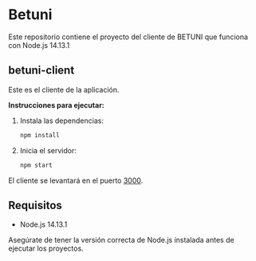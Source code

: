 
# Betuni

Este repositorio contiene el proyecto del cliente de BETUNI que funciona con Node.js 14.13.1

## betuni-client

Este es el cliente de la aplicación.

**Instrucciones para ejecutar:**

1. Instala las dependencias:
   ```bash
   npm install
   ```

2. Inicia el servidor:
   ```bash
   npm start
   ```

El cliente se levantará en el puerto [3000](http://localhost:3000).

## Requisitos

- Node.js 14.13.1

Asegúrate de tener la versión correcta de Node.js instalada antes de ejecutar los proyectos.